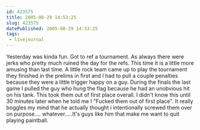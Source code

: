 ```yaml
---
id: 423575
title: 2005-08-29 14:53:25
slug: 423575
datePublished: 2005-08-29 14:53:25
tags:
 - livejournal
---
```


Yesterday was kinda fun. Got to ref a tournament. As always there were jerks who pretty much ruined the day for the refs. This time it is a little more amusing than last time. A little rock team came up to play the tournament they finished in the prelims in first and I had to pull a couple penalties because they were a little trigger happy on a guy. During the finals the last game I pulled the guy who hung the flag because he had an unobvious hit on his tank. This took them out of first place overall. I didn't know this until 30 minutes later when he told me I "Fucked them out of first place". It really boggles my mind that he actually thought i intentionally screwed them over on purpose.... whatever.....It's guys like him that make me want to quit playing paintball.
